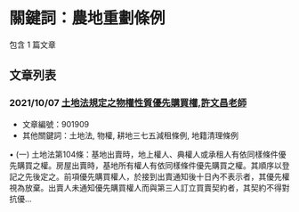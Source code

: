 # 關鍵詞：農地重劃條例

包含 1 篇文章

## 文章列表

### 2021/10/07 [土地法規定之物權性質優先購買權,許文昌老師](../../articles/901909_%E5%9C%9F%E5%9C%B0%E6%B3%95%E8%A6%8F%E5%AE%9A%E4%B9%8B%E7%89%A9%E6%AC%8A%E6%80%A7%E8%B3%AA%E5%84%AA%E5%85%88%E8%B3%BC%E8%B2%B7%E6%AC%8A%2C%E8%A8%B1%E6%96%87%E6%98%8C%E8%80%81%E5%B8%AB.md)
- 文章編號：901909
- 其他關鍵詞：土地法, 物權, 耕地三七五減租條例, 地籍清理條例

• (一) 土地法第104條：基地出賣時，地上權人、典權人或承租人有依同樣條件優先購買之權。房屋出賣時，基地所有權人有依同樣條件優先購買之權。其順序以登記之先後定之。前項優先購買權人，於接到出賣通知後十日內不表示者，其優先權視為放棄。出賣人未通知優先購買權人而與第三人訂立買賣契約者，其契約不得對抗優...
